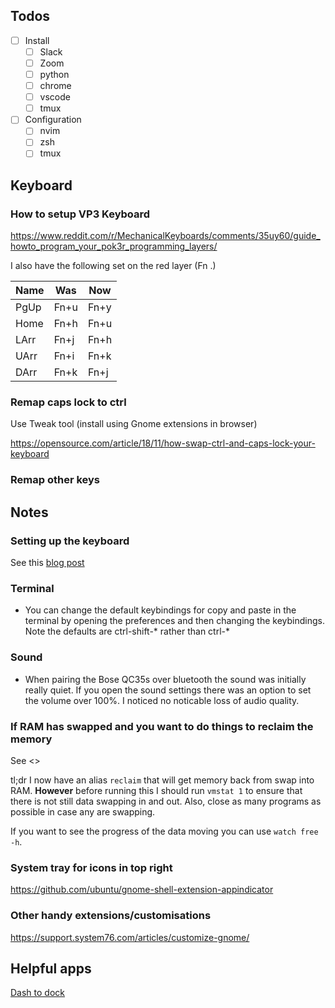 ## Todos

- [ ] Install
  - [ ] Slack
  - [ ] Zoom
  - [ ] python
  - [ ] chrome
  - [ ] vscode
  - [ ] tmux
- [ ] Configuration
  - [ ] nvim
  - [ ] zsh
  - [ ] tmux

## Keyboard

### How to setup VP3 Keyboard

<https://www.reddit.com/r/MechanicalKeyboards/comments/35uy60/guide_howto_program_your_pok3r_programming_layers/>

I also have the following set on the red layer (Fn .)

| Name | Was  | Now  |
|---|---|---|
| PgUp | Fn+u | Fn+y |
| Home | Fn+h | Fn+u |
| LArr | Fn+j | Fn+h |
| UArr | Fn+i | Fn+k |
| DArr | Fn+k | Fn+j |

### Remap caps lock to ctrl

Use Tweak tool (install using Gnome extensions in browser)

<https://opensource.com/article/18/11/how-swap-ctrl-and-caps-lock-your-keyboard>

### Remap other keys
    

## Notes

### Setting up the keyboard

See this [blog post](http://www.fascinatingcaptain.com/projects/remap-keyboard-keys-for-ubuntu/)

### Terminal

* You can change the default keybindings for copy and paste in the terminal by opening the preferences and then changing the keybindings. Note the defaults are ctrl-shift-* rather than ctrl-*

### Sound

* When pairing the Bose QC35s over bluetooth the sound was initially really quiet. If you open the sound settings there was an option to set the volume over 100%. I noticed no noticable loss of audio quality.

### If RAM has swapped and you want to do things to reclaim the memory

See <>

tl;dr I now have an alias `reclaim` that will get memory back from swap into RAM. **However** before running this I should run `vmstat 1` to ensure that there is not still data swapping in and out. Also, close as many programs as possible in case any are swapping.

If you want to see the progress of the data moving you can use `watch free -h`.

### System tray for icons in top right

<https://github.com/ubuntu/gnome-shell-extension-appindicator>

### Other handy extensions/customisations

<https://support.system76.com/articles/customize-gnome/>

## Helpful apps

[Dash to dock](https://support.system76.com/articles/dash-to-dock/)